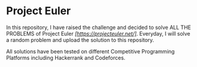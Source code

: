 # Project Euler
In this repository, I have raised the challenge and decided to solve ALL THE PROBLEMS of Project Euler _[https://projecteuler.net/]_.
Everyday, I will solve a random problem and upload the solution to this repository.

All solutions have been tested on different Competitive Programming Platforms including Hackerrank and Codeforces.

